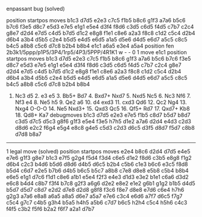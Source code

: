 enpassant bug (solved)

position startpos moves b1c3 d7d5 e2e3 c7c5 f1b5 b8c6 g1f3 a7a6 b5c6 b7c6 f3e5 d8c7 e5d3 e7e5 e1g1 e5e4 d3f4 f8d6 c3d5 c6d5 f4d5 c7b7 c2c4 g8e7 d2d4 e7d5 c4d5 b7d5 d1c2 e8g8 f1e1 c8e6 a2a3 f8c8 c1d2 c5c4 d2b4 d6b4 a3b4 d5b5 c2e4 b5d5 e4d5 e6d5 a1a5 d5e6 d4d5 e6d7 a5c5 c8c5 b4c5 a8b8 c5c6 d7c8 b2b4 b8b4 e1c1 a6a5 e3e4 a5a4
position fen 2b3k1/5ppp/p1P5/3P4/1rp5/4P3/5PPP/4R1K1 w - - 0 1 move e1c1
position startpos moves b1c3 d7d5 e2e3 c7c5 f1b5 b8c6 g1f3 a7a6 b5c6 b7c6 f3e5 d8c7 e5d3 e7e5 e1g1 e5e4 d3f4 f8d6 c3d5 c6d5 f4d5 c7b7 c2c4 g8e7 d2d4 e7d5 c4d5 b7d5 d1c2 e8g8 f1e1 c8e6 a2a3 f8c8 c1d2 c5c4 d2b4 d6b4 a3b4 d5b5 c2e4 b5d5 e4d5 e6d5 a1a5 d5e6 d4d5 e6d7 a5c5 c8c5 b4c5 a8b8 c5c6 d7c8 b2b4 b8b4 

1. Nc3 d5 2. e3 e5 3. Bb5+ Bd7 4. Bxd7+ Nxd7 5. Nxd5 Nc5 6. Nc3 Nf6 7. Nf3 e4 8. Ne5 h5 9. Qe2 a6 10. d4 exd3 11. cxd3 Qd6 12. Qc2 Ng4 13. Nxg4 O-O-O 14. Ne5 Nxd3+ 15. Qxd3 Qc5 16. Qf5+ Rd7 17. Qxd7+ Kb8 18. Qd8+ Ka7
debugmoves b1c3 d7d5 e2e3 e7e5 f1b5 c8d7 b5d7 b8d7 c3d5 d7c5 d5c3 g8f6 g1f3 e5e4 f3e5 h7h5 d1e2 a7a6 d2d4 e4d3 c2d3 d8d6 e2c2 f6g4 e5g4 e8c8 g4e5 c5d3 c2d3 d6c5 d3f5 d8d7 f5d7 c8b8 d7d8 b8a7

---
1 legal move (solved)
position startpos moves e2e4 b8c6 d2d4 d7d5 e4e5 e7e6 g1f3 g8e7 b1c3 e7f5 g2g4 f5d4 f3d4 c6e5 d1e2 f8d6 c3b5 e8g8 f1g2 d6b4 c2c3 b4d6 b5d6 d8d6 d4b5 d6c5 b2b4 c5b6 c1e3 b6c6 e3c5 f8d8 b5d4 c6d7 e2e5 b7b6 d4b5 b6c5 b5c7 a8b8 c7e8 d8e8 e5b8 c5b4 b8b4 e6e5 e1g1 d7c6 f1d1 c8e6 a1b1 e5e4 f2f3 e4e3 d1d3 e3e2 b1e1 c6a6 d3d2 e6c8 b4d4 c8b7 f3f4 b7c8 g2f3 a6g6 d2e2 e8e2 e1e2 g6b1 g1g2 b1b5 d4d5 b5d7 d5d7 c8d7 e2d2 d7e8 d2d8 g8f8 f3c6 f8e7 d8e8 e7d6 c6e4 h7h6 g2g3 a7a6 e8a8 a6a5 a8a5 d6e7 a5a7 e7e6 c3c4 e6d6 a7f7 d6c5 f7g7 c5c4 g7c7 c4b5 g3h4 b5a5 h4h5 a5b6 c7d7 b6c5 h2h4 c5c4 h5h6 c4c3 f4f5 c3b2 f5f6 b2a2 f6f7 a2a1 d7b7